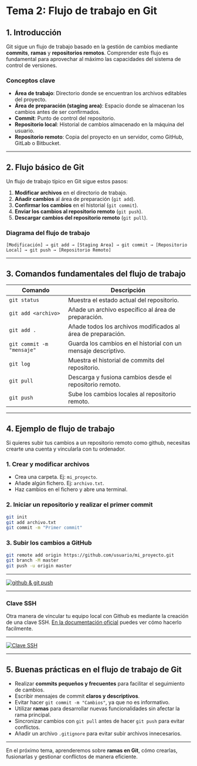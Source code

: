 # **Tema 2: Flujo de trabajo en Git**

## **1. Introducción**

Git sigue un flujo de trabajo basado en la gestión de cambios mediante **commits**, **ramas** y **repositorios remotos**. Comprender este flujo es fundamental para aprovechar al máximo las capacidades del sistema de control de versiones.

### **Conceptos clave**

- **Área de trabajo**: Directorio donde se encuentran los archivos editables del proyecto.
- **Área de preparación (staging area)**: Espacio donde se almacenan los cambios antes de ser confirmados.
- **Commit**: Punto de control del repositorio.
- **Repositorio local**: Historial de cambios almacenado en la máquina del usuario.
- **Repositorio remoto**: Copia del proyecto en un servidor, como GitHub, GitLab o Bitbucket.

---

## **2. Flujo básico de Git**

Un flujo de trabajo típico en Git sigue estos pasos:

1. **Modificar archivos** en el directorio de trabajo.
2. **Añadir cambios** al área de preparación (`git add`).
3. **Confirmar los cambios** en el historial (`git commit`).
4. **Enviar los cambios al repositorio remoto** (`git push`).
5. **Descargar cambios del repositorio remoto** (`git pull`).

### **Diagrama del flujo de trabajo**

```
[Modificación] → git add → [Staging Area] → git commit → [Repositorio Local] → git push → [Repositorio Remoto]
```

---

## **3. Comandos fundamentales del flujo de trabajo**

| Comando                   | Descripción                                                    |
| ------------------------- | -------------------------------------------------------------- |
| `git status`              | Muestra el estado actual del repositorio.                      |
| `git add <archivo>`       | Añade un archivo específico al área de preparación.            |
| `git add .`               | Añade todos los archivos modificados al área de preparación.   |
| `git commit -m "mensaje"` | Guarda los cambios en el historial con un mensaje descriptivo. |
| `git log`                 | Muestra el historial de commits del repositorio.               |
| `git pull`                | Descarga y fusiona cambios desde el repositorio remoto.        |
| `git push`                | Sube los cambios locales al repositorio remoto.                |

---

## **4. Ejemplo de flujo de trabajo**

Si quieres subir tus cambios a un repositorio remoto como github, necesitas crearte una cuenta y vincularla con tu ordenador.

### **1. Crear y modificar archivos**

- Crea una carpeta. Ej: `mi_proyecto`.
- Añade algún fichero. Ej: `archivo.txt`.
- Haz cambios en el fichero y abre una terminal.

### **2. Iniciar un repositorio y realizar el primer commit**

```bash
git init
git add archivo.txt
git commit -m "Primer commit"
```

### **3. Subir los cambios a GitHub**

```bash
git remote add origin https://github.com/usuario/mi_proyecto.git
git branch -M master
git push -u origin master
```

---

[![github & git push](https://img.youtube.com/vi/pp0aC7GvnB0/0.jpg)](https://www.youtube.com/watch?v=pp0aC7GvnB0&list=PLzA2VyZwsq_8nVw1G6L9PehvqSoGjTjsX)

---

### **Clave SSH**

Otra manera de vincular tu equipo local con Github es mediante la creación de una clave SSH. [En la documentación oficial](https://docs.github.com/en/authentication/connecting-to-github-with-ssh/generating-a-new-ssh-key-and-adding-it-to-the-ssh-agent) puedes ver cómo hacerlo facilmente.

---

[![Clave SSH](https://img.youtube.com/vi/_vlrPpxs2Go/0.jpg)](https://www.youtube.com/watch?v=_vlrPpxs2Go&list=PLzA2VyZwsq_8nVw1G6L9PehvqSoGjTjsX)

---

## **5. Buenas prácticas en el flujo de trabajo de Git**

- Realizar **commits pequeños y frecuentes** para facilitar el seguimiento de cambios.
- Escribir mensajes de commit **claros y descriptivos**.
- Evitar hacer `git commit -m "Cambios"`, ya que no es informativo.
- Utilizar **ramas** para desarrollar nuevas funcionalidades sin afectar la rama principal.
- Sincronizar cambios con `git pull` antes de hacer `git push` para evitar conflictos.
- Añadir un archivo `.gitignore` para evitar subir archivos innecesarios.

---

En el próximo tema, aprenderemos sobre **ramas en Git**, cómo crearlas, fusionarlas y gestionar conflictos de manera eficiente.
